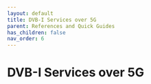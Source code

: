 ```yaml
---
layout: default
title: DVB-I Services over 5G
parent: References and Quick Guides
has_children: false
nav_order: 6
---
```


# DVB-I Services over 5G

